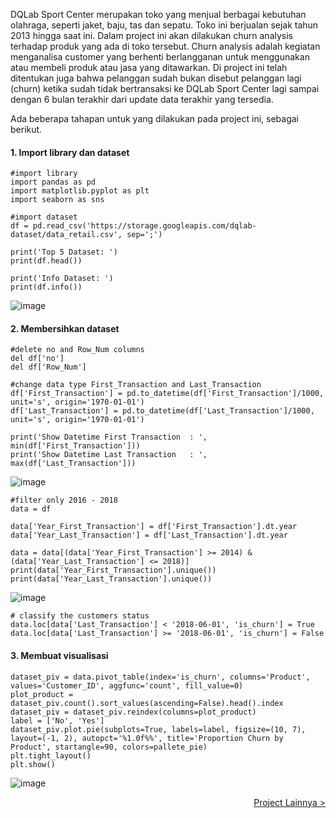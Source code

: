 DQLab Sport Center merupakan toko yang menjual berbagai kebutuhan olahraga, seperti jaket, baju, tas dan sepatu. Toko ini berjualan sejak tahun 2013 hingga saat ini. 
Dalam project ini akan dilakukan churn analysis terhadap produk yang ada di toko tersebut. Churn analysis adalah kegiatan menganalisa customer yang berhenti berlangganan untuk menggunakan atau membeli produk atau jasa yang ditawarkan. Di project ini telah ditentukan juga bahwa pelanggan sudah bukan disebut pelanggan lagi (churn) ketika sudah tidak bertransaksi ke DQLab Sport Center lagi sampai dengan 6 bulan terakhir dari update data terakhir yang tersedia. 

Ada beberapa tahapan untuk yang dilakukan pada project ini, sebagai berikut.
#### 1. Import library dan dataset
```
#import library
import pandas as pd
import matplotlib.pyplot as plt
import seaborn as sns

#import dataset
df = pd.read_csv('https://storage.googleapis.com/dqlab-dataset/data_retail.csv', sep=';')

print('Top 5 Dataset: ')
print(df.head())

print('Info Dataset: ')
print(df.info())
```
![image](https://user-images.githubusercontent.com/50388300/177008237-56700622-d390-411b-bbeb-7d1038d793c4.png)

#### 2. Membersihkan dataset
```
#delete no and Row_Num columns
del df['no']
del df['Row_Num']

#change data type First_Transaction and Last_Transaction
df['First_Transaction'] = pd.to_datetime(df['First_Transaction']/1000, unit='s', origin='1970-01-01')
df['Last_Transaction'] = pd.to_datetime(df['Last_Transaction']/1000, unit='s', origin='1970-01-01')

print('Show Datetime First Transaction  : ', min(df['First_Transaction']))
print('Show Datetime Last Transaction   : ', max(df['Last_Transaction']))
```
![image](https://user-images.githubusercontent.com/50388300/177007939-9fe43bd9-7ab5-4f04-ac5e-c6cf9b41dca6.png)

```
#filter only 2016 - 2018
data = df

data['Year_First_Transaction'] = df['First_Transaction'].dt.year
data['Year_Last_Transaction'] = df['Last_Transaction'].dt.year

data = data[(data['Year_First_Transaction'] >= 2014) & (data['Year_Last_Transaction'] <= 2018)]
print(data['Year_First_Transaction'].unique())
print(data['Year_Last_Transaction'].unique())
```
![image](https://user-images.githubusercontent.com/50388300/177007951-506a460b-aa37-4393-9e99-bc30a4ad2e60.png)

```
# classify the customers status
data.loc[data['Last_Transaction'] < '2018-06-01', 'is_churn'] = True
data.loc[data['Last_Transaction'] >= '2018-06-01', 'is_churn'] = False
```

#### 3. Membuat visualisasi
```
dataset_piv = data.pivot_table(index='is_churn', columns='Product', values='Customer_ID', aggfunc='count', fill_value=0)
plot_product = dataset_piv.count().sort_values(ascending=False).head().index
dataset_piv = dataset_piv.reindex(columns=plot_product)
label = ['No', 'Yes']
dataset_piv.plot.pie(subplots=True, labels=label, figsize=(10, 7), layout=(-1, 2), autopct='%1.0f%%', title='Proportion Churn by Product', startangle=90, colors=pallete_pie)
plt.tight_layout()
plt.show()
```
![image](https://user-images.githubusercontent.com/50388300/177007842-39657013-2b64-4198-9b89-b57a23074afc.png)

<div align="right">
<a href="https://github.com/virarkh">Project Lainnya > </a>
</div>
